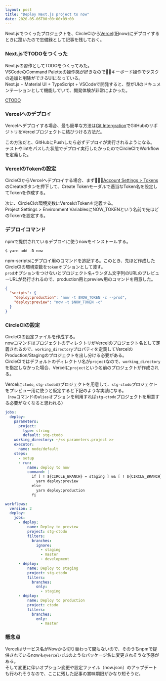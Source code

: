 ```yaml
---
layout: post
title: "Deploy Next.js project to now"
date: 2020-05-06T00:00:00+09:00
---
```


Next.jsでつくったプロジェクトを、CircleCIから[Vercel](https://vercel.com/)(旧now)にデプロイするときに躓いたので忘備録として記事を残しておく。

### Next.jsでTODOをつくった

Next.jsの習作としてTODOをつくってみた。  
VSCodeのCommand Paletteの操作感が好きなのでキーボード操作でタスクの追加と削除ができるUIになっている。  
Next.js + Material UI + TypeScript + VSCodeで開発すると、型がUIのドキュメンテーションとして機能していて、開発体験が非常によかった。

[CTODO](https://ctodo.now.sh/)

### Vercelへのデプロイ

Vercelへデプロイする場合、最も簡単な方法は[Git Intergration](https://vercel.com/docs/v2/git-integrations/vercel-for-github)でGitHubのリポジトリをVercelプロジェクトに結びつける方法だ。

この方法だと、GitHubにPushしたら必ずデプロイが実行されるようになる。  
テストやlintをパスした状態でデプロイ実行したかったのでCircleCIでWorkflowを定義した。

### VercelのTokenの設定

CircleCIからVercelへデプロイする場合、まず[Account Settings > Tokens](https://vercel.com/account/tokens)のCreateボタンを押下して、Create Tokenモーダルで適当なToken名を設定してTokenを作成する。

次に、CircleCIの環境変数にVercelのTokenを定義する。  
Project Settings > Environment VariablesにNOW_TOKENという名前で先ほどのTokenを設定する。

### デプロイコマンド

npmで提供されているデプロイに使うnowをインストールする。

```
$ yarn add -D now
```

npm-scriptsにデプロイ用のコマンドを追記する。このとき、先ほど作成したCircleCIの環境変数を`token`オプションとして渡す。  
`prod`オプションをつけないとプロジェクト名+ランダム文字列のURLのプレビューURLが発行されるので、production用とpreview用のコマンドを用意した。

```json
{
  "scripts": {
    "deploy:production": "now -t $NOW_TOKEN -c --prod",
    "deploy:preview": "now -t $NOW_TOKEN -c"
  }
}
```

### CircleCIの設定

CircleCIの設定ファイルを作成する。  
nowコマンドはプロジェクトのディレクトリがVercelのプロジェクト名として定義されるので、`working_directory`プロパティを定義してVercelのProduction/Stagingのプロジェクトを出し分ける必要がある。  
CircleCIではデフォルトのディレクトリ名が`project`なので、`working_directory`を指定しなかった場合、Vercelに`project`という名前のプロジェクトが作成される。

Vercelに`ctodo`, `stg-ctodo`のプロジェクトを用意して、`stg-ctodo`プロジェクトをプレビュー用に使うと仮定すると下記のような実装になる。  
（`now`コマンドの`alias`オプションを利用すれば`stg-ctodo`プロジェクトを用意する必要がなくなると思われる）

```yml
jobs:
  deploy:
    parameters:
      project:
        type: string
        default: stg-ctodo
    working_directory: ~/<< parameters.project >>
    executor:
      name: node/default
    steps:
      - setup
      - run:
          name: deploy to now
          command: |
            if [ ! ${CIRCLE_BRANCH} = staging ] && [ ! ${CIRCLE_BRANCH} = master ]; then
              yarn deploy:preview
            else
              yarn deploy:production
            fi

workflows:
  version: 2
  deploy:
    jobs:
      - deploy:
          name: Deploy to preview
          project: stg-ctodo
          filters:
            branches:
              ignore:
                - staging
                - master
                - development
      - deploy:
          name: Deploy to staging
          project: stg-ctodo
          filters:
            branches:
              only:
                - staging
      - deploy:
          name: Deploy to production
          project: ctodo
          filters:
            branches:
              only:
                - master
```

### 懸念点

Vercelはサービス名がNowから切り替わって間もないので、そのうちnpmで提供されているnowも`@vercel/cli`のようなパッケージ名に変更されそうな予感がある。  
そして変更に伴いオプション変更や設定ファイル（now.json）のアップデートも行われそうなので、ここに残した記事の賞味期限がかなり短そうだ。
